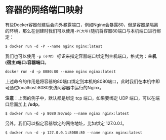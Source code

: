 # 容器的网络端口映射

有些Docker容器创建后会向外暴露端口，例如Nginx会暴露80，但是容器是隔离的环境，那么在创建时我们可以使用`-P(大写)`随机将容器80端口与本机端口进行绑定：

```shell
$ docker run -d -P --name nginx nginx:latest
```

我们也可以使用 `-p（小写）` 标识来指定容器端口绑定到主机端口，格式为：**主机(宿主)端口:容器端口**。

```shell
docker run -d -p 8080:80 --name nginx nginx:latest
```

上述命令的作用是将容器的80端口绑定到本机的8080端口，此时我们在本机中即可通过localhost:8080来访问容器中运行的Nginx。

**注意**：上面的例子中，默认都是绑定 tcp 端口，如果要绑定 UDP 端口，可以在端口后面加上 **/udp**。

```shell
$ docker run -d -p 8080:80/udp --name nginx nginx:latest
```

另外，我们可以指定容器绑定的网络地址，比如绑定 127.0.0.1。

```shell
$ docker run -d -p 127.0.0.1:8080:80 --name nginx nginx:latest
```

